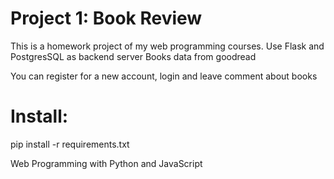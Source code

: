 # Project 1: Book Review

This is a homework project of my web programming courses.
Use Flask and PostgresSQL as backend server
Books data from goodread

You can register for a new account, login and leave comment about books

# Install:
  pip install -r requirements.txt
  
  
Web Programming with Python and JavaScript
